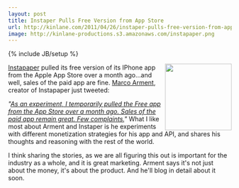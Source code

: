 ```yaml
---
layout: post
title: Instaper Pulls Free Version from App Store
url: http://kinlane.com/2011/04/26/instaper-pulls-free-version-from-app-store/
image: http://kinlane-productions.s3.amazonaws.com/instapaper.png
---
```

{% include JB/setup %}
<a href="http://www.instapaper.com/"><img src="http://kinlane-productions.s3.amazonaws.com/instapaper.png"  width="150" align="right" /></a><a href="http://www.instapaper.com/">Instapaper</a> pulled its free version of its IPhone app from the Apple App Store over a month ago...and well, sales of the paid app are fine.
<a title="Marco Arment" href="https://twitter.com/!/marcoarment">Marco Arment</a>, creator of Instapaper just tweeted:
<p>
     <em>"<a href="https://twitter.com/!/marcoarment/status/63010410286166016">As an experiment, I temporarily pulled the Free app from the App Store over a month ago. Sales of the paid app remain great. Few complaints.</a>"</em> What I like most about Arment and Instaper is he experiments with different monetization strategies for his app and API, and shares his thoughts and reasoning with the rest of the world.
</p>
I think sharing the stories, as we are all figuring this out is important for the industry as a whole, and it is great marketing.
Arment says it's not just about the money, it's about the product. And he'll blog in detail about it soon.
 
 